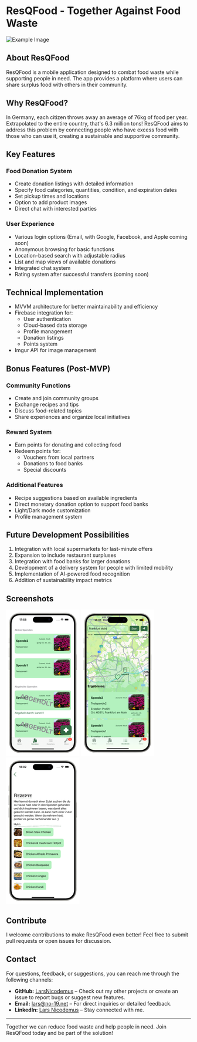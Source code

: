 # ResQFood - Together Against Food Waste

![Example Image](https://github.com/SI-Classroom-Batch-017/abschlussprojekt-LarsNicodemus/blob/main/ResQFood/Assets.xcassets/Logo%20small.imageset/Logo%20small.png)

## About ResQFood

ResQFood is a mobile application designed to combat food waste while supporting people in need. The app provides a platform where users can share surplus food with others in their community.

## Why ResQFood?

In Germany, each citizen throws away an average of 76kg of food per year. Extrapolated to the entire country, that's 6.3 million tons! ResQFood aims to address this problem by connecting people who have excess food with those who can use it, creating a sustainable and supportive community.

## Key Features

### Food Donation System
- Create donation listings with detailed information
- Specify food categories, quantities, condition, and expiration dates
- Set pickup times and locations
- Option to add product images
- Direct chat with interested parties

### User Experience
- Various login options (Email, with Google, Facebook, and Apple coming soon)
- Anonymous browsing for basic functions
- Location-based search with adjustable radius
- List and map views of available donations
- Integrated chat system
- Rating system after successful transfers (coming soon)

## Technical Implementation
- MVVM architecture for better maintainability and efficiency
- Firebase integration for:
  - User authentication
  - Cloud-based data storage
  - Profile management
  - Donation listings
  - Points system
- Imgur API for image management

## Bonus Features (Post-MVP)

### Community Functions
- Create and join community groups
- Exchange recipes and tips
- Discuss food-related topics
- Share experiences and organize local initiatives

### Reward System
- Earn points for donating and collecting food
- Redeem points for:
  - Vouchers from local partners
  - Donations to food banks
  - Special discounts

### Additional Features
- Recipe suggestions based on available ingredients
- Direct monetary donation option to support food banks
- Light/Dark mode customization
- Profile management system

## Future Development Possibilities
1. Integration with local supermarkets for last-minute offers
2. Expansion to include restaurant surpluses
3. Integration with food banks for larger donations
4. Development of a delivery system for people with limited mobility
5. Implementation of AI-powered food recognition
6. Addition of sustainability impact metrics

## Screenshots
![Example Image](https://github.com/LarsNicodemus/ResQFood/blob/main/ResQFood/Screen1.png)
![Example Image](https://github.com/LarsNicodemus/ResQFood/blob/main/ResQFood/Screen2.png)
![Example Image](https://github.com/LarsNicodemus/ResQFood/blob/main/ResQFood/Screen3.png)

## Contribute
I welcome contributions to make ResQFood even better! Feel free to submit pull requests or open issues for discussion.

## Contact
For questions, feedback, or suggestions, you can reach me through the following channels:
- **GitHub:** [LarsNicodemus](https://github.com/larsnicodemus) – Check out my other projects or create an issue to report bugs or suggest new features.
- **Email:** [lars@no-19.net](mailto:lars@no-19.net) – For direct inquiries or detailed feedback.
- **LinkedIn:** [Lars Nicodemus](https://www.linkedin.com/in/larsnicodemus/) – Stay connected with me.

---

Together we can reduce food waste and help people in need. Join ResQFood today and be part of the solution!
